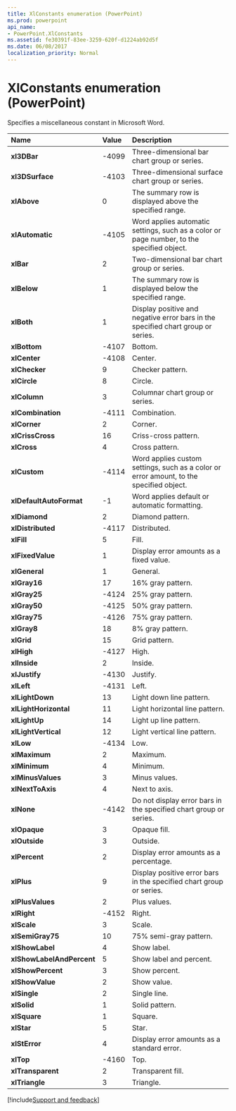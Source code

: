 ```yaml
---
title: XlConstants enumeration (PowerPoint)
ms.prod: powerpoint
api_name:
- PowerPoint.XlConstants
ms.assetid: fe30391f-83ee-3259-620f-d1224ab92d5f
ms.date: 06/08/2017
localization_priority: Normal
---
```



# XlConstants enumeration (PowerPoint)

Specifies a miscellaneous constant in Microsoft Word.



|Name|Value|Description|
|:-----|:-----|:-----|
|**xl3DBar**|-4099|Three-dimensional bar chart group or series.|
|**xl3DSurface**|-4103|Three-dimensional surface chart group or series.|
|**xlAbove**|0|The summary row is displayed above the specified range.|
|**xlAutomatic**|-4105|Word applies automatic settings, such as a color or page number, to the specified object.|
|**xlBar**|2|Two-dimensional bar chart group or series.|
|**xlBelow**|1|The summary row is displayed below the specified range.|
|**xlBoth**|1|Display positive and negative error bars in the specified chart group or series.|
|**xlBottom**|-4107|Bottom.|
|**xlCenter**|-4108|Center.|
|**xlChecker**|9|Checker pattern.|
|**xlCircle**|8|Circle.|
|**xlColumn**|3|Columnar chart group or series.|
|**xlCombination**|-4111|Combination.|
|**xlCorner**|2|Corner.|
|**xlCrissCross**|16|Criss-cross pattern.|
|**xlCross**|4|Cross pattern.|
|**xlCustom**|-4114|Word applies custom settings, such as a color or error amount, to the specified object.|
|**xlDefaultAutoFormat**|-1|Word applies default or automatic formatting.|
|**xlDiamond**|2|Diamond pattern.|
|**xlDistributed**|-4117|Distributed.|
|**xlFill**|5|Fill.|
|**xlFixedValue**|1|Display error amounts as a fixed value.|
|**xlGeneral**|1|General.|
|**xlGray16**|17|16% gray pattern.|
|**xlGray25**|-4124|25% gray pattern.|
|**xlGray50**|-4125|50% gray pattern.|
|**xlGray75**|-4126|75% gray pattern.|
|**xlGray8**|18|8% gray pattern.|
|**xlGrid**|15|Grid pattern.|
|**xlHigh**|-4127|High.|
|**xlInside**|2|Inside.|
|**xlJustify**|-4130|Justify.|
|**xlLeft**|-4131|Left.|
|**xlLightDown**|13|Light down line pattern.|
|**xlLightHorizontal**|11|Light horizontal line pattern.|
|**xlLightUp**|14|Light up line pattern.|
|**xlLightVertical**|12|Light vertical line pattern.|
|**xlLow**|-4134|Low.|
|**xlMaximum**|2|Maximum.|
|**xlMinimum**|4|Minimum.|
|**xlMinusValues**|3|Minus values.|
|**xlNextToAxis**|4|Next to axis.|
|**xlNone**|-4142|Do not display error bars in the specified chart group or series.|
|**xlOpaque**|3|Opaque fill.|
|**xlOutside**|3|Outside.|
|**xlPercent**|2|Display error amounts as a percentage.|
|**xlPlus**|9|Display positive error bars in the specified chart group or series.|
|**xlPlusValues**|2|Plus values.|
|**xlRight**|-4152|Right.|
|**xlScale**|3|Scale.|
|**xlSemiGray75**|10|75% semi-gray pattern.|
|**xlShowLabel**|4|Show label.|
|**xlShowLabelAndPercent**|5|Show label and percent.|
|**xlShowPercent**|3|Show percent.|
|**xlShowValue**|2|Show value.|
|**xlSingle**|2|Single line.|
|**xlSolid**|1|Solid pattern.|
|**xlSquare**|1|Square.|
|**xlStar**|5|Star.|
|**xlStError**|4|Display error amounts as a standard error.|
|**xlTop**|-4160|Top.|
|**xlTransparent**|2|Transparent fill.|
|**xlTriangle**|3|Triangle.|

[!include[Support and feedback](~/includes/feedback-boilerplate.md)]